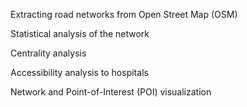 Extracting road networks from Open Street Map (OSM)

Statistical analysis of the network

Centrality analysis

Accessibility analysis to hospitals

Network and Point-of-Interest (POI) visualization
